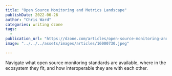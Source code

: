 ```yaml
---
title: "Open Source Monitoring and Metrics Landscape"
publishDate: 2022-06-26
author: "Chris Ward"
categories: writing dzone
tags:
  - 
publication_url: "https://dzone.com/articles/open-source-monitoring-and-metrics-landscape"
image: "../../../assets/images/articles/16000730.jpeg"

---
```

Navigate what open source monitoring standards are available, where in the ecosystem they fit, and how interoperable they are with each other.

